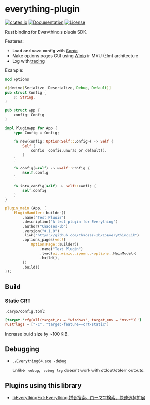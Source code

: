 # everything-plugin
[![crates.io](https://img.shields.io/crates/v/everything-plugin.svg)](https://crates.io/crates/everything-plugin)
[![Documentation](https://docs.rs/everything-plugin/badge.svg)](https://docs.rs/everything-plugin)
[![License](https://img.shields.io/crates/l/everything-plugin.svg)](../LICENSE.txt)

Rust binding for [Everything](https://www.voidtools.com/)'s [plugin SDK](https://www.voidtools.com/forum/viewtopic.php?t=16535).

Features:
- Load and save config with [Serde](https://github.com/serde-rs/serde)
- Make options pages GUI using [Winio](https://github.com/compio-rs/winio) in MVU (Elm) architecture
- Log with [tracing](https://github.com/tokio-rs/tracing)

Example:
```rust
mod options;

#[derive(Serialize, Deserialize, Debug, Default)]
pub struct Config {
    s: String,
}

pub struct App {
    config: Config,
}

impl PluginApp for App {
    type Config = Config;

    fn new(config: Option<Self::Config>) -> Self {
        Self {
            config: config.unwrap_or_default(),
        }
    }

    fn config(&self) -> &Self::Config {
        &self.config
    }

    fn into_config(self) -> Self::Config {
        self.config
    }
}

plugin_main!(App, {
    PluginHandler::builder()
        .name("Test Plugin")
        .description("A test plugin for Everything")
        .author("Chaoses-Ib")
        .version("0.1.0")
        .link("https://github.com/Chaoses-Ib/IbEverythingLib")
        .options_pages(vec![
            OptionsPage::builder()
                .name("Test Plugin")
                .load(ui::winio::spawn::<options::MainModel>)
                .build(),
        ])
        .build()
});
```

## Build
### Static CRT
`.cargo/config.toml`:
```toml
[target.'cfg(all(target_os = "windows", target_env = "msvc"))']
rustflags = ["-C", "target-feature=+crt-static"]
```
Increase build size by ~100 KiB.

## Debugging
- `.\Everything64.exe -debug`
  
  Unlike `-debug`, `-debug-log` doesn't work with stdout/stderr outputs.

## Plugins using this library
- [IbEverythingExt: Everything 拼音搜索、ローマ字検索、快速选择扩展](https://github.com/Chaoses-Ib/IbEverythingExt)
